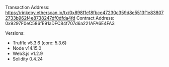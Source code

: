 Transaction Address: https://rinkeby.etherscan.io/tx/0x898f1e18fbce47230c359d8e5513f1e838072733b962f4e8738247df0dfda4fd
Contract Address: 0x9297F0eC586fE91aDFC84f707d6a221AFA6E4FA3

Versions:

- Truffle v5.3.6 (core: 5.3.6)
- Node v14.15.0
- Web3.js v1.2.9
- Solidity 0.4.24

